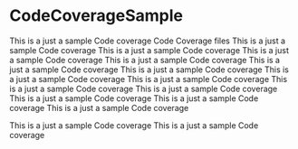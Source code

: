 # CodeCoverageSample
This is a just a sample Code coverage
Code Coverage files
This is a just a sample Code coverage
This is a just a sample Code coverage
This is a just a sample Code coverage
This is a just a sample Code coverage
This is a just a sample Code coverage
This is a just a sample Code coverage
This is a just a sample Code coverage
This is a just a sample Code coverage
This is a just a sample Code coverage
This is a just a sample Code coverage
This is a just a sample Code coverage
This is a just a sample Code coverage
This is a just a sample Code coverage

This is a just a sample Code coverage
This is a just a sample Code coverage
